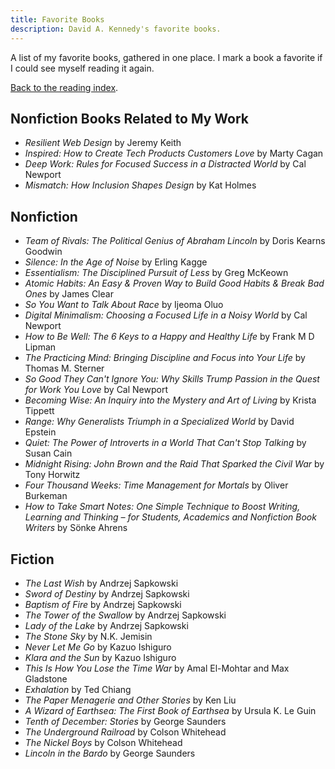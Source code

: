```yaml
---
title: Favorite Books
description: David A. Kennedy's favorite books.
---
```


A list of my favorite books, gathered in one place. I mark a book a favorite if I could see myself reading it again.

[Back to the reading index](/reading/).

## Nonfiction Books Related to My Work

- _Resilient Web Design_ by Jeremy Keith
- _Inspired: How to Create Tech Products Customers Love_ by Marty Cagan
- _Deep Work: Rules for Focused Success in a Distracted World_ by Cal Newport
- _Mismatch: How Inclusion Shapes Design_ by Kat Holmes

## Nonfiction

- _Team of Rivals: The Political Genius of Abraham Lincoln_ by Doris Kearns Goodwin
- _Silence: In the Age of Noise_ by Erling Kagge
- _Essentialism: The Disciplined Pursuit of Less_ by Greg McKeown
- _Atomic Habits: An Easy & Proven Way to Build Good Habits & Break Bad Ones_ by James Clear
- _So You Want to Talk About Race_ by Ijeoma Oluo
- _Digital Minimalism: Choosing a Focused Life in a Noisy World_ by Cal Newport
- _How to Be Well: The 6 Keys to a Happy and Healthy Life_ by Frank M D Lipman
- _The Practicing Mind: Bringing Discipline and Focus into Your Life_ by Thomas M. Sterner
- _So Good They Can't Ignore You: Why Skills Trump Passion in the Quest for Work You Love_ by Cal Newport
- _Becoming Wise: An Inquiry into the Mystery and Art of Living_ by Krista Tippett
- _Range: Why Generalists Triumph in a Specialized World_ by David Epstein
- _Quiet: The Power of Introverts in a World That Can't Stop Talking_ by Susan Cain
- _Midnight Rising: John Brown and the Raid That Sparked the Civil War_ by Tony Horwitz
- _Four Thousand Weeks: Time Management for Mortals_ by Oliver Burkeman
- _How to Take Smart Notes: One Simple Technique to Boost Writing, Learning and Thinking – for Students, Academics and Nonfiction Book Writers_ by Sönke Ahrens

## Fiction

- _The Last Wish_ by Andrzej Sapkowski
- _Sword of Destiny_ by Andrzej Sapkowski
- _Baptism of Fire_ by Andrzej Sapkowski
- _The Tower of the Swallow_ by Andrzej Sapkowski
- _Lady of the Lake_ by Andrzej Sapkowski
- _The Stone Sky_ by N.K. Jemisin
- _Never Let Me Go_ by Kazuo Ishiguro
- _Klara and the Sun_ by Kazuo Ishiguro
- _This Is How You Lose the Time War_ by Amal El-Mohtar and Max Gladstone
- _Exhalation_ by Ted Chiang
- _The Paper Menagerie and Other Stories_ by Ken Liu
- _A Wizard of Earthsea: The First Book of Earthsea_ by Ursula K. Le Guin
- _Tenth of December: Stories_ by George Saunders
- _The Underground Railroad_ by Colson Whitehead
- _The Nickel Boys_ by Colson Whitehead
- _Lincoln in the Bardo_ by George Saunders

